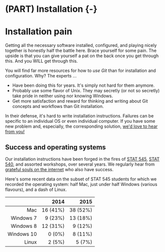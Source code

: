 # (PART) Installation {-} 

# Installation pain

Getting all the necessary software installed, configured, and playing nicely together is honestly half the battle here. Brace yourself for some pain. The upside is that you can give yourself a pat on the back once you get through this. And you WILL get through this.

You will find far more resources for how to *use Git* than for installation and configuration. Why? The experts ...

  * Have been doing this for years. It's simply not hard for them anymore.
  * Probably use some flavor of Unix. They may secretly (or not so secretly) take pride in neither using nor knowing Windows.
  * Get more satisfaction and reward for thinking and writing about Git concepts and workflows than Git installation.

In their defense, it's hard to write installation instructions. Failures can be specific to an individual OS or even individual computer. If you have some new problem and, especially, the corresponding solution, [we'd love to hear from you!](https://github.com/jennybc/happy-git-with-r/issues)

## Success and operating systems

<style type="text/css">
.table {

    width: 40%;

}
</style>

Our installation instructions have been forged in the fires of [STAT 545](http://stat545.com), [STAT 540](https://stat540-ubc.github.io), and assorted workshops, over several years. We regularly hear from [grateful souls on the internet](https://twitter.com/millsGT49/status/647059167509921793) who also have success.

Here's some recent data on the subset of STAT 545 students for which we recorded the operating system: half Mac, just under half Windows (various flavours), and a dash of Linux. 

|            |     2014 |     2015 |
|-----------:|---------:|---------:|
|        Mac | 16 (41%) | 38 (52%) |
|  Windows 7 |  9 (23%) | 13 (18%) |
|  Windows 8 | 12 (31%) |  9 (12%) |
| Windows 10 |   0 (0%) |  8 (11%) |
|      Linux |   2 (5%) |   5 (7%) |

